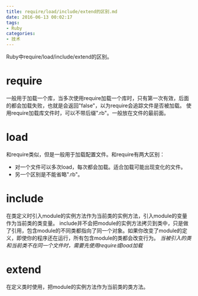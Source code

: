 ```yaml
---
title: require/load/include/extend的区别.md
date: 2016-06-13 00:02:17
tags:
- Ruby
categories:
- 技术
---
```

Ruby中require/load/include/extend的区别。
<!-- more -->
# require
一般用于加载一个库，当多次使用require加载一个库时，只有第一次有效，后面的都会加载失败，也就是会返回"false"，以为require会追踪文件是否被加载。
使用require加载库文件时，可以不带后缀".rb"。一般放在文件的最前面。

# load
和require类似，但是一般用于加载配置文件。和require有两大区别：
* 对一个文件可以多次load，每次都会加载。适合加载可能出现变化的文件。
* 另一个区别是不能省略".rb"。

# include
在类定义时引入module的实例方法作为当前类的实例方法，引入module的变量作为当前类的类变量。
include并不会把module的实例方法拷贝到类中，只是做了引用，包含module的不同类都指向了同一个对象。如果你改变了module的定义，即使你的程序还在运行，所有包含module的类都会改变行为。
*当被引入的类和当前类不在同一个文件时，需要先使用require或load加载*

# extend
在定义类时使用，把module的实例方法作为当前类的类方法。